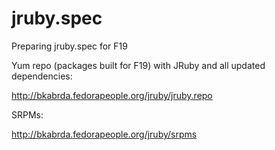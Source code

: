 jruby.spec
==========

Preparing jruby.spec for F19

Yum repo (packages built for F19) with JRuby and all updated dependencies:

http://bkabrda.fedorapeople.org/jruby/jruby.repo

SRPMs:

http://bkabrda.fedorapeople.org/jruby/srpms
